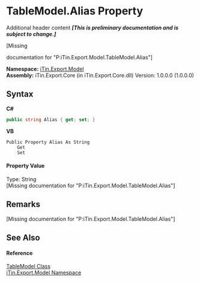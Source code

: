 # TableModel.Alias Property 
Additional header content _**\[This is preliminary documentation and is subject to change.\]**_

\[Missing <summary> documentation for "P:iTin.Export.Model.TableModel.Alias"\]

**Namespace:**&nbsp;<a href="ef57ffcc-e95e-b212-5a46-9aa6f5a3511f">iTin.Export.Model</a><br />**Assembly:**&nbsp;iTin.Export.Core (in iTin.Export.Core.dll) Version: 1.0.0.0 (1.0.0.0)

## Syntax

**C#**<br />
``` C#
public string Alias { get; set; }
```

**VB**<br />
``` VB
Public Property Alias As String
	Get
	Set
```


#### Property Value
Type: String<br />\[Missing <value> documentation for "P:iTin.Export.Model.TableModel.Alias"\]

## Remarks
\[Missing <remarks> documentation for "P:iTin.Export.Model.TableModel.Alias"\]

## See Also


#### Reference
<a href="3ebdc48d-cea3-5217-fae3-a33752b7657c">TableModel Class</a><br /><a href="ef57ffcc-e95e-b212-5a46-9aa6f5a3511f">iTin.Export.Model Namespace</a><br />
